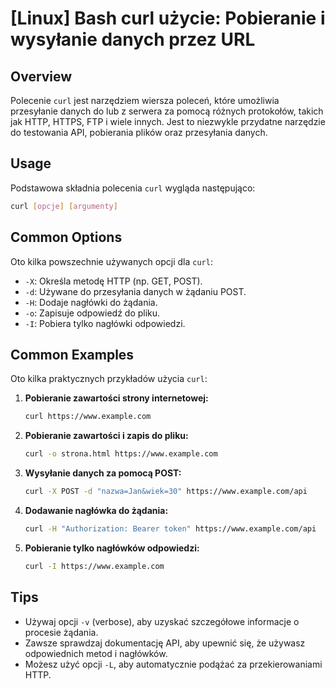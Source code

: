 # [Linux] Bash curl użycie: Pobieranie i wysyłanie danych przez URL

## Overview
Polecenie `curl` jest narzędziem wiersza poleceń, które umożliwia przesyłanie danych do lub z serwera za pomocą różnych protokołów, takich jak HTTP, HTTPS, FTP i wiele innych. Jest to niezwykle przydatne narzędzie do testowania API, pobierania plików oraz przesyłania danych.

## Usage
Podstawowa składnia polecenia `curl` wygląda następująco:

```bash
curl [opcje] [argumenty]
```

## Common Options
Oto kilka powszechnie używanych opcji dla `curl`:

- `-X`: Określa metodę HTTP (np. GET, POST).
- `-d`: Używane do przesyłania danych w żądaniu POST.
- `-H`: Dodaje nagłówki do żądania.
- `-o`: Zapisuje odpowiedź do pliku.
- `-I`: Pobiera tylko nagłówki odpowiedzi.

## Common Examples
Oto kilka praktycznych przykładów użycia `curl`:

1. **Pobieranie zawartości strony internetowej:**
   ```bash
   curl https://www.example.com
   ```

2. **Pobieranie zawartości i zapis do pliku:**
   ```bash
   curl -o strona.html https://www.example.com
   ```

3. **Wysyłanie danych za pomocą POST:**
   ```bash
   curl -X POST -d "nazwa=Jan&wiek=30" https://www.example.com/api
   ```

4. **Dodawanie nagłówka do żądania:**
   ```bash
   curl -H "Authorization: Bearer token" https://www.example.com/api
   ```

5. **Pobieranie tylko nagłówków odpowiedzi:**
   ```bash
   curl -I https://www.example.com
   ```

## Tips
- Używaj opcji `-v` (verbose), aby uzyskać szczegółowe informacje o procesie żądania.
- Zawsze sprawdzaj dokumentację API, aby upewnić się, że używasz odpowiednich metod i nagłówków.
- Możesz użyć opcji `-L`, aby automatycznie podążać za przekierowaniami HTTP.